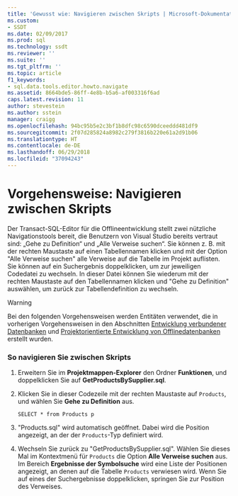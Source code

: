 ```yaml
---
title: 'Gewusst wie: Navigieren zwischen Skripts | Microsoft-Dokumentation'
ms.custom:
- SSDT
ms.date: 02/09/2017
ms.prod: sql
ms.technology: ssdt
ms.reviewer: ''
ms.suite: ''
ms.tgt_pltfrm: ''
ms.topic: article
f1_keywords:
- sql.data.tools.editor.howto.navigate
ms.assetid: 8664bde5-86ff-4e8b-b5a6-af003316f6ad
caps.latest.revision: 11
author: stevestein
ms.author: sstein
manager: craigg
ms.openlocfilehash: 94bc95b5e2c3bf1b8dfc98c6590dceeddd481df9
ms.sourcegitcommit: 2f07d285824a8982c279f3816b220e61a2d91b06
ms.translationtype: HT
ms.contentlocale: de-DE
ms.lasthandoff: 06/29/2018
ms.locfileid: "37094243"
---
```

# <a name="how-to-navigate-between-scripts"></a>Vorgehensweise: Navigieren zwischen Skripts
Der Transact\-SQL-Editor für die Offlineentwicklung stellt zwei nützliche Navigationstools bereit, die Benutzern von Visual Studio bereits vertraut sind: „Gehe zu Definition“ und „Alle Verweise suchen“. Sie können z. B. mit der rechten Maustaste auf einen Tabellennamen klicken und mit der Option "Alle Verweise suchen" alle Verweise auf die Tabelle im Projekt auflisten. Sie können auf ein Suchergebnis doppelklicken, um zur jeweiligen Codedatei zu wechseln. In dieser Datei können Sie wiederum mit der rechten Maustaste auf den Tabellennamen klicken und "Gehe zu Definition" auswählen, um zurück zur Tabellendefinition zu wechseln.  
  
> [!WARNING]  
> Bei den folgenden Vorgehensweisen werden Entitäten verwendet, die in vorherigen Vorgehensweisen in den Abschnitten [Entwicklung verbundener Datenbanken](../ssdt/connected-database-development.md) und [Projektorientierte Entwicklung von Offlinedatenbanken](../ssdt/project-oriented-offline-database-development.md) erstellt wurden.  
  
### <a name="to-navigate-between-scripts"></a>So navigieren Sie zwischen Skripts  
  
1.  Erweitern Sie im **Projektmappen-Explorer** den Ordner **Funktionen**, und doppelklicken Sie auf **GetProductsBySupplier.sql**.  
  
2.  Klicken Sie in dieser Codezeile mit der rechten Maustaste auf `Products`, und wählen Sie **Gehe zu Definition** aus.  
  
    ```  
    SELECT * from Products p  
    ```  
  
3.  "Products.sql" wird automatisch geöffnet. Dabei wird die Position angezeigt, an der der `Products`-Typ definiert wird.  
  
4.  Wechseln Sie zurück zu "GetProductsBySupplier.sql". Wählen Sie dieses Mal im Kontextmenü für `Products` die Option **Alle Verweise suchen** aus. Im Bereich **Ergebnisse der Symbolsuche** wird eine Liste der Positionen angezeigt, an denen auf die Tabelle `Products` verwiesen wird. Wenn Sie auf eines der Suchergebnisse doppelklicken, springen Sie zur Position des Verweises.  
  
